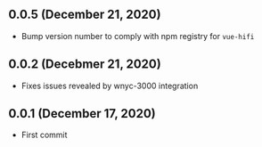 ## 0.0.5 (December 21, 2020)
- Bump version number to comply with npm registry for `vue-hifi`

## 0.0.2 (Decebmer 21, 2020)
- Fixes issues revealed by wnyc-3000 integration

## 0.0.1 (December 17, 2020)
- First commit


